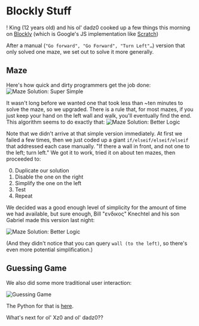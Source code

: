 Blockly Stuff
=============

! King (12 years old) and his ol' dadz0 cooked up a few things this morning on [Blockly](http://blockly-demo.appspot.com/blockly/demos/index.html) (which is Google's JS implementation like [Scratch](http://scratch.mit.edu/))

After a manual (`"Go forward", "Go Forward", "Turn Left"…`) version that only solved one maze, we set out to solve it more generally.

Maze
----

Here's how quick and dirty programmers get the job done:
![Maze Solution: Super Simple](https://raw.github.com/bangk/blockly-stuff/master/maze-super_simple.png)

It wasn't long before we wanted one that took less than ~ten minutes to solve the maze, so we upgraded. There is a rule that, for most mazes, if you just keep your hand on the left wall and walk, you'll eventually find the end. This algorithm seems to do exactly that:
![Maze Solution: Better Logic](https://raw.github.com/bangk/blockly-stuff/master/maze-smart.png)

Note that we didn't arrive at that simple version immediately. At first we failed a few times, then we just coded up a giant `if/elseif/elseif/elseif` that addressed each case manually. "If there a wall in front, and not one to the left; turn left."  We got it to work, tried it on about ten mazes, then proceeded to:

0. Duplicate our solution
0. Disable the one on the right
0. Simplify the one on the left
0. Test
0. Repeat

<a name="knechtel">
We decided was a good enough level of simplicity for the amount of time we had available, but sure enough, Bill "ενδικος" Knechtel and his son Gabriel made this version last night:

![Maze Solution: Better Logic](https://raw.github.com/bangk/blockly-stuff/master/maze-knechtel.png)

(And they didn't notice that you can query `wall (to the left)`, so there's even more potential simplification.)

Guessing Game
-------------

We also did some more traditional user interaction:

![Guessing Game](https://raw.github.com/bangk/blockly-stuff/master/guess_game.png)

The Python for that is [here](https://github.com/bangk/blockly-stuff/blob/master/guess_game.py).

What's next for ol' Xz0 and ol' dadz0??
